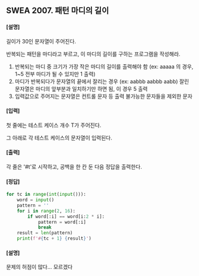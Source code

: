 ## SWEA 2007. 패턴 마디의 길이

#### [설명]

길이가 30인 문자열이 주어진다.

반복되는 패턴을 마디라고 부르고, 이 마디의 길이를 구하는 프로그램을 작성해라.

1. 반복되는 마디 중 크기가 가장 작은 마디의 길이를 출력해야 함 (ex: aaaaa 의 경우, 1~5 전부 마디가 될 수 있지만 1 출력)
2. 마디가 반복되다가 문자열의 끝에서 잘리는 경우 (ex: aabbb aabbb aabb) 잘린 문자열은 마디의 앞부분과 일치하기만 하면 됨, 이 경우 5 출력
3. 입력값으로 주어지는 문자열은 컨트롤 문자 등 출력 불가능한 문자들을 제외한 문자



#### [입력]

첫 줄에는 테스트 케이스 개수 T가 주어진다.

그 아래로 각 테스트 케이스의 문자열이 입력된다.



#### [출력]

각 줄은 '#t'로 시작하고, 공백을 한 칸 둔 다음 정답을 출력한다.



#### [정답]

```python
for tc in range(int(input())):
    word = input()
    pattern = ''
    for i in range(2, 16):
        if word[:i] == word[i:2 * i]:
            pattern = word[:i]
            break
    result = len(pattern)
    print(f'#{tc + 1} {result}')

```



#### [설명]

문제의 허점이 많다... 모르겠다